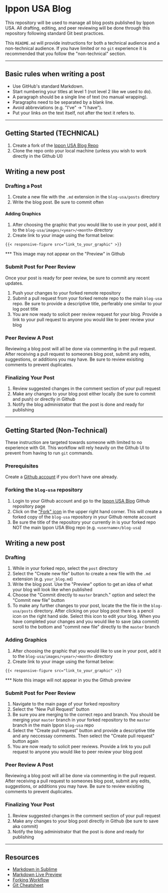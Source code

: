 # Ippon USA Blog

This repository will be used to manage all blog posts published by Ippon USA. All drafting, editing, and peer reviewing will be done through this repository following standard Git best practices.

This `README.md` will provide instructions for both a technical audience and a non-technical audience. If you have limited or no `git` experience it is recommended that you follow the "non-technical" section.

*******************************************************************************

## Basic rules when writing a post

- Use GitHub's standard Markdown.
- Start numbering your titles at level 1 (not level 2 like we used to do).
- A paragraph should be a single line of text (no manual wrapping).
- Paragraphs need to be separated by a blank line.
- Avoid abbreviations (e.g. "I've" -> "I have").
- Put your links _on_ the text itself, not after the text it refers to.

*******************************************************************************

## Getting Started (TECHNICAL)

1. Create a fork of the [Ippon USA Blog Repo](https://github.com/ippontech/blog-usa)
2. Clone the repo onto your local machine (unless you wish to work directly in the Github UI)

## Writing a new post

### Drafting a Post
  
1. Create a new file with the `.md` extension in the `blog-usa/posts` directory
2. Write the blog post. Be sure to commit often

#### Adding Graphics

1. After choosing the graphic that you would like to use in your post, add it to the `blog-usa/images/<year>/<month>` directory
2. Create link to your image using the format below:
```
{{< responsive-figure src="link_to_your_graphic" >}}
```
*** This image may not appear on the "Preview" in Github

### Submit Post for Peer Review

Once your post is ready for peer review, be sure to commit any recent updates. 

1. Push your changes to your forked remote repository
2. Submit a pull request from your forked remote repo to the main `blog-usa` repo. Be sure to provide a descriptive title, perferably one similar to your log post title
3. You are now ready to solicit peer review request for your blog. Provide a link to your pull request to anyone you would like to peer review your blog

### Peer Review A Post

Reviewing a blog post will all be done via commenting in the pull request. After receiving a pull request to someones blog post, submit any edits, suggestions, or additions you may have. Be sure to review exisiting comments to prevent duplicates.

### Finalizing Your Post

1. Review suggested changes in the comment section of your pull request
2. Make any changes to your blog post either locally (be sure to commit and push) or directly in Github
3. Notify the blog administrator that the post is done and ready for publishing

*******************************************************************************


## Getting Started (Non-Technical)

These instruction are targeted towards someone with limited to no experience with Git. This workflow will rely heavily on the Github UI to prevent from having to run `git` commands.

### Prerequisites

Create a [Github account](https://github.com/join) if you don't have one already.

### Forking the `blog-usa` repository

1. Login to your Github account and go to the [Ippon USA Blog](https://github.com/ippontech/blog-usa) Github repository page
2. Click on the ["Fork" icon](https://github.com/ippontech/blog-usa/raw/master/images/2018/02/fork_image.png) in the upper right hand corner. This will create a forked copy of the `blog-usa` repository in your Github remote account
3. Be sure the title of the repository your currently in is your forked repo NOT the main Ippon USA Blog repo (e.g. `<username>/blog-usa`)

## Writing a new post

### Drafting
  
1. While in your forked repo, select the `post` directory  
2. Select the "Create new file" button to create a new file with the `.md` extension (e.g. `your_blog.md`)
3. Write the blog post. Use the "Preview" option to get an idea of what your blog will look like when published
4. Choose the "Commit directly to `master` branch." option and select the "Commit new file" button
5. To make any further changes to your post, locate the the file in the `blog-usa/posts` directory. After clicking on your blog post there is a pencil icon on the right hand side. Select this icon to edit your blog. When you have completed your changes and you would like to save (aka commit) scroll to the bottom and "commit new file" directly to the `master` branch

### Adding Graphics

1. After choosing the graphic that you would like to use in your post, add it to the `blog-usa/images/<year>/<month>` directory
2. Create link to your image using the format below:
```
{{< responsive-figure src="link_to_your_graphic" >}}
```
*** Note this image will not appear in you the Github preview

### Submit Post for Peer Review

1. Navigate to the main page of your forked repository
2. Select the "New Pull Request" button
3. Be sure you are merging to the correct repo and branch. You should be merging your `master` branch in your forked repository to the `master` branch in the main Ippon `blog-usa` repo
4. Select the "Create pull request" button and provide a descriptive title and any neccessay comments. Then select the "Create pull request" button again
5. You are now ready to solicit peer reviews. Provide a link to you pull request to anyone you would like to peer review your blog post

### Peer Review A Post

Reviewing a blog post will all be done via commenting in the pull request. After receiving a pull request to someones blog post, submit any edits, suggestions, or additions you may have. Be sure to review exisiting comments to prevent duplicates.

### Finalizing Your Post

1. Review suggested changes in the comment section of your pull request
2. Make any changes to your blog post directly in Github (be sure to save aka commit)
3. Notify the blog administrator that the post is done and ready for publishing

*******************************************************************************

## Resources

* [Markdown in Sublime](http://cheng.logdown.com/posts/2015/06/30/sublime-text-3-markdown)
* [Markdown Live Preview](http://markdownlivepreview.com)
* [Forking Workflow](https://www.atlassian.com/git/tutorials/comparing-workflows/forking-workflow)
* [Git Cheatsheet](https://www.atlassian.com/git/tutorials/atlassian-git-cheatsheet)
